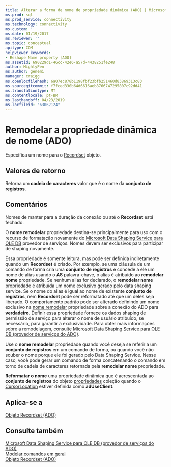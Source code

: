 ```yaml
---
title: Alterar a forma de nome de propriedade dinâmica (ADO) | Microsoft Docs
ms.prod: sql
ms.prod_service: connectivity
ms.technology: connectivity
ms.custom: ''
ms.date: 01/19/2017
ms.reviewer: ''
ms.topic: conceptual
apitype: COM
helpviewer_keywords:
- Reshape Name property [ADO]
ms.assetid: 690229d1-46cc-42e6-a57d-4438251fe248
author: MightyPen
ms.author: genemi
manager: craigg
ms.openlocfilehash: 6a07ec878b1198fbf23bfb251460d83869313c83
ms.sourcegitcommit: f7fced330b64d6616aeb8766747295807c92dd41
ms.translationtype: MT
ms.contentlocale: pt-BR
ms.lasthandoff: 04/23/2019
ms.locfileid: "63062124"
---
```

# <a name="reshape-name-property-dynamic-ado"></a>Remodelar a propriedade dinâmica de nome (ADO)
Especifica um nome para o [Recordset](../../../ado/reference/ado-api/recordset-object-ado.md) objeto.  
  
## <a name="return-values"></a>Valores de retorno  
 Retorna um **cadeia de caracteres** valor que é o nome da **conjunto de registros**.  
  
## <a name="remarks"></a>Comentários  
 Nomes de manter para a duração da conexão ou até o **Recordset** está fechado.  
  
 O **nome remodelar** propriedade destina-se principalmente para uso com o recurso de formatação novamente do [Microsoft Data Shaping Service para OLE DB](../../../ado/guide/appendixes/microsoft-data-shaping-service-for-ole-db-ado-service-provider.md) provedor de serviços. Nomes devem ser exclusivos para participar de shaping novamente.  
  
 Essa propriedade é somente leitura, mas pode ser definida indiretamente quando um **Recordset** é criado. Por exemplo, se uma cláusula de um comando de forma cria uma **conjunto de registros** e concede a ele um nome de alias usando o **AS** palavra-chave, o alias é atribuído ao **remodelar nome** propriedade. Se nenhum alias for declarado, o **remodelar nome** propriedade é atribuída um nome exclusivo gerado pelo data shaping service. Se o nome do alias é igual ao nome de existente **conjunto de registros**, nem **Recordset** pode ser reformatado até que um deles seja liberado. O comportamento padrão pode ser alterado definindo um nome exclusivo na [nome remodelar](../../../ado/reference/ado-api/reshape-name-property-dynamic-ado.md) propriedade sobre a conexão do ADO para **verdadeiro**. Definir essa propriedade fornece os dados shaping de permissão de serviço para alterar o nome de usuário atribuído, se necessário, para garantir a exclusividade. Para obter mais informações sobre a remodelagem, consulte [Microsoft Data Shaping Service para OLE DB (provedor de serviços do ADO)](../../../ado/guide/appendixes/microsoft-data-shaping-service-for-ole-db-ado-service-provider.md).  
  
 Use o **nome remodelar** propriedade quando você deseja se referir a um **conjunto de registros** em um comando de forma, ou quando você não souber o nome porque ele foi gerado pelo Data Shaping Service. Nesse caso, você pode gerar um comando de forma concatenando o comando em torno de cadeia de caracteres retornada pela **remodelar nome** propriedade.  
  
 **Reformatar o nome** uma propriedade dinâmica que é acrescentada ao **conjunto de registros** do objeto [propriedades](../../../ado/reference/ado-api/properties-collection-ado.md) coleção quando o [CursorLocation](../../../ado/reference/ado-api/cursorlocation-property-ado.md) estiver definida como **adUseClient**.  
  
## <a name="applies-to"></a>Aplica-se a  
 [Objeto Recordset (ADO)](../../../ado/reference/ado-api/recordset-object-ado.md)  
  
## <a name="see-also"></a>Consulte também  
 [Microsoft Data Shaping Service para OLE DB (provedor de serviços do ADO)](../../../ado/guide/appendixes/microsoft-data-shaping-service-for-ole-db-ado-service-provider.md)   
 [Modelar comandos em geral](../../../ado/guide/data/shape-commands-in-general.md)   
 [Objeto Recordset (ADO)](../../../ado/reference/ado-api/recordset-object-ado.md)
